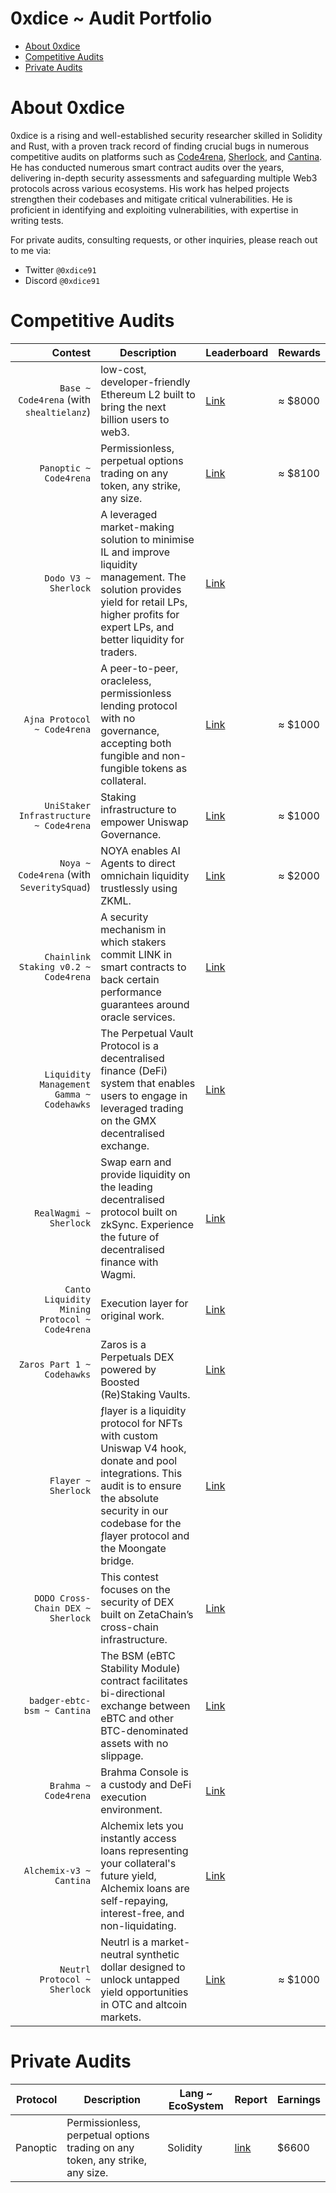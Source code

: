 # 0xdice ~ Audit Portfolio 
- [About 0xdice](https://github.com/shealtielanz/audits/blob/main/README.md#about-shealtielanz)
- [Competitive Audits](https://github.com/shealtielanz/audits/blob/main/README.md#competitive-audits)
- [Private Audits](https://github.com/shealtielanz/audits/blob/main/README.md#private-audits)


# About 0xdice

0xdice is a rising and well-established security researcher skilled in Solidity and Rust, with a proven track record of finding crucial bugs in numerous competitive audits on platforms such as [Code4rena](https://code4rena.com/), [Sherlock](https://audits.sherlock.xyz/), and [Cantina](https://cantina.xyz/opportunities/competitions). He has conducted numerous smart contract audits over the years, delivering in-depth security assessments and safeguarding multiple Web3 protocols across various ecosystems. His work has helped projects strengthen their codebases and mitigate critical vulnerabilities. He is proficient in identifying and exploiting vulnerabilities, with expertise in writing tests.

For private audits, consulting requests, or other inquiries, please reach out to me via:
- Twitter `@0xdice91`
- Discord `@0xdice91`


# Competitive Audits
| Contest | Description | Leaderboard | Rewards |
|-----:|-----|-----|-----|
| `Base ~ Code4rena` (with `shealtielanz`) | low-cost, developer-friendly Ethereum L2 built to bring the next billion users to web3.| [Link](https://code4rena.com/audits/2023-05-base) | ≈ $8000|
| `Panoptic ~ Code4rena` | Permissionless, perpetual options trading on any token, any strike, any size. | [Link](https://code4rena.com/audits/2024-04-panoptic) | ≈ $8100|
| `Dodo V3 ~ Sherlock` | A leveraged market-making solution to minimise IL and improve liquidity management. The solution provides yield for retail LPs, higher profits for expert LPs, and better liquidity for traders. | [Link](https://audits.sherlock.xyz/contests/89) |
| `Ajna Protocol ~ Code4rena` | A peer-to-peer, oracleless, permissionless lending protocol with no governance, accepting both fungible and non-fungible tokens as collateral.| [Link](https://code4rena.com/audits/2023-05-ajna-protocol) | ≈ $1000|
| `UniStaker Infrastructure ~ Code4rena` | Staking infrastructure to empower Uniswap Governance.| [Link](https://code4rena.com/audits/2024-02-unistaker-infrastructure) | ≈ $1000|
| `Noya ~ Code4rena` (with `SeveritySquad`) | NOYA enables AI Agents to direct omnichain liquidity trustlessly using ZKML. | [Link](https://code4rena.com/audits/2024-04-noya) | ≈ $2000|
| `Chainlink Staking v0.2 ~ Code4rena` | A security mechanism in which stakers commit LINK in smart contracts to back certain performance guarantees around oracle services. | [Link](https://code4rena.com/audits/2024-04-noya) |
| `Liquidity Management Gamma ~ Codehawks` | The Perpetual Vault Protocol is a decentralised finance (DeFi) system that enables users to engage in leveraged trading on the GMX decentralised exchange.  | [Link](https://codehawks.cyfrin.io/c/2025-02-gamma/results?lt=contest&page=1&sc=reward&sj=reward&t=leaderboard) |
| `RealWagmi ~ Sherlock` | Swap earn and provide liquidity on the leading decentralised protocol built on zkSync. Experience the future of decentralised finance with Wagmi. | [Link](https://audits.sherlock.xyz/contests/88?filter=results) |
| `Canto Liquidity Mining Protocol ~ Code4rena` | Execution layer for original work. | [Link](https://code4rena.com/audits/2023-10-canto-liquidity-mining-protocol) |
| `Zaros Part 1 ~ Codehawks` | Zaros is a Perpetuals DEX powered by Boosted (Re)Staking Vaults. | [Link](https://codehawks.cyfrin.io/c/2024-07-zaros) |
| `Flayer ~ Sherlock` | ƒlayer is a liquidity protocol for NFTs with custom Uniswap V4 hook, donate and pool integrations. This audit is to ensure the absolute security in our codebase for the ƒlayer protocol and the Moongate bridge. | [Link](https://audits.sherlock.xyz/contests/468) |
| `DODO Cross-Chain DEX ~ Sherlock` | This contest focuses on the security of DEX built on ZetaChain’s cross-chain infrastructure. | [Link](https://audits.sherlock.xyz/contests/991) |
| `badger-ebtc-bsm ~ Cantina` | The BSM (eBTC Stability Module) contract facilitates bi-directional exchange between eBTC and other BTC-denominated assets with no slippage. | [Link](https://cantina.xyz/code/f57ffb47-0ded-4f04-bcec-ecd7d47fad58/overview/leaderboard) |
| `Brahma ~ Code4rena` | Brahma Console is a custody and DeFi execution environment. | [Link](https://code4rena.com/audits/2023-10-brahma) |
| `Alchemix-v3 ~ Cantina` | Alchemix lets you instantly access loans representing your collateral's future yield, Alchemix loans are self-repaying, interest-free, and non-liquidating. | [Link](https://cantina.xyz/code/e68909e6-3491-4a94-a707-ecf0c89cf72a/overview) |
| `Neutrl Protocol ~ Sherlock` | Neutrl is a market-neutral synthetic dollar designed to unlock untapped yield opportunities in OTC and altcoin markets. | [Link](https://audits.sherlock.xyz/contests/1065) | ≈ $1000 |




# Private Audits

| Protocol | Description | Lang ~ EcoSystem | Report | Earnings | 
|-----:|----|-----|-----|-----|
| Panoptic  | Permissionless, perpetual options trading on any token, any strike, any size. | Solidity | [link](https://code4rena.com/reports/2024-09-panoptic) | $6600 |


